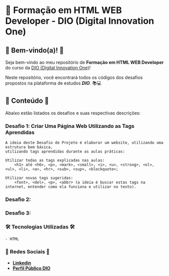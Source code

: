 # 🚀 Formação em HTML WEB Developer - DIO (Digital Innovation One)

## 🎉 Bem-vindo(a)! 🎉

  Seja bem-vindo ao meu repositório de **Formação em HTML WEB Developer** do curso da [DIO (Digital Innovation One)](https://www.dio.me)!

  Neste repositório, você encontrará todos os códigos dos desafios propostos na plataforma de estudos **_DIO_**. 📚💻


## 📂 Conteúdo 📂

  Abaixo estão listados os desafios e suas respectivas descrições:

### Desafio 1: Criar Uma Página Web Utilizando as Tags Aprendidas

	A ideia deste Desafio de Projeto é elaborar um website, utilizando uma estrutura bem básica, 
 	utilizando tags aprendidas durante as aulas práticas:
 
	Utilizar todas as tags explicadas nas aulas:
 		<h1> até <h6>, <p>, <mark>, <small>, <i>, <u>, <strong>, <ol>, <ul>, <li>, <a>, <hr>, <sub>, <sup>, <blockquote>;
   
	Utilizar novas tags sugeridas: 
 		<font>, <del>, <p>, <abbr> (a ideia é buscar estas tags na internet, entender como ela funciona e utilizar no texto).

### Desafio 2:


### Desafio 3:


### 🛠️ Tecnologias Utilizadas 🛠️
    - HTML

### 📧 Redes Sociais 📧

- **[Linkedin](https://www.linkedin.com/in/adslustosa/)**
- **[Perfil Público DIO](https://www.dio.me/users/asdlustosa)**
